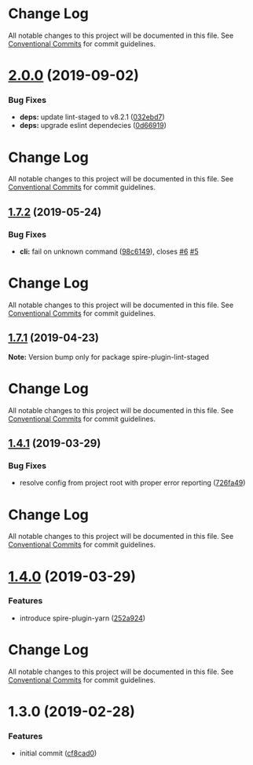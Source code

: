 # Change Log

All notable changes to this project will be documented in this file.
See [Conventional Commits](https://conventionalcommits.org) for commit guidelines.

# [2.0.0](https://github.com/researchgate/spire/compare/v1.7.3...v2.0.0) (2019-09-02)


### Bug Fixes

* **deps:** update lint-staged to v8.2.1 ([032ebd7](https://github.com/researchgate/spire/commit/032ebd7))
* **deps:** upgrade eslint dependecies ([0d66919](https://github.com/researchgate/spire/commit/0d66919))





# Change Log

All notable changes to this project will be documented in this file. See
[Conventional Commits](https://conventionalcommits.org) for commit guidelines.

## [1.7.2](https://github.com/researchgate/spire/compare/v1.7.1...v1.7.2) (2019-05-24)

### Bug Fixes

- **cli:** fail on unknown command
  ([98c6149](https://github.com/researchgate/spire/commit/98c6149)), closes
  [#6](https://github.com/researchgate/spire/issues/6)
  [#5](https://github.com/researchgate/spire/issues/5)

# Change Log

All notable changes to this project will be documented in this file. See
[Conventional Commits](https://conventionalcommits.org) for commit guidelines.

## [1.7.1](https://github.com/researchgate/spire/compare/v1.7.0...v1.7.1) (2019-04-23)

**Note:** Version bump only for package spire-plugin-lint-staged

# Change Log

All notable changes to this project will be documented in this file. See
[Conventional Commits](https://conventionalcommits.org) for commit guidelines.

## [1.4.1](https://github.com/researchgate/spire/compare/v1.4.0...v1.4.1) (2019-03-29)

### Bug Fixes

- resolve config from project root with proper error reporting
  ([726fa49](https://github.com/researchgate/spire/commit/726fa49))

# Change Log

All notable changes to this project will be documented in this file. See
[Conventional Commits](https://conventionalcommits.org) for commit guidelines.

# [1.4.0](https://github.com/researchgate/spire/compare/v1.3.0...v1.4.0) (2019-03-29)

### Features

- introduce spire-plugin-yarn
  ([252a924](https://github.com/researchgate/spire/commit/252a924))

# Change Log

All notable changes to this project will be documented in this file. See
[Conventional Commits](https://conventionalcommits.org) for commit guidelines.

# 1.3.0 (2019-02-28)

### Features

- initial commit
  ([cf8cad0](https://github.com/researchgate/spire/commit/cf8cad0))

